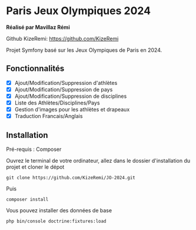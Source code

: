 Paris Jeux Olympiques 2024
========

**Réalisé par Mavillaz Rémi**

Github KizeRemi: https://github.com/KizeRemi  

Projet Symfony basé sur les Jeux Olympiques de Paris en 2024.

## Fonctionnalités

- [x] Ajout/Modification/Suppression d'athlètes
- [x] Ajout/Modification/Suppression de pays
- [x] Ajout/Modification/Suppression de disciplines
- [x] Liste des Athlètes/Disciplines/Pays
- [x] Gestion d'images pour les athlètes et drapeaux
- [x] Traduction Francais/Anglais

## Installation

Pré-requis : Composer

Ouvrez le terminal de votre ordinateur, allez dans le dossier d'installation du projet et cloner le dépot

```
git clone https://github.com/KizeRemi/JO-2024.git
```

Puis
```
composer install
```

Vous pouvez installer des données de base 
```
php bin/console doctrine:fixtures:load
```